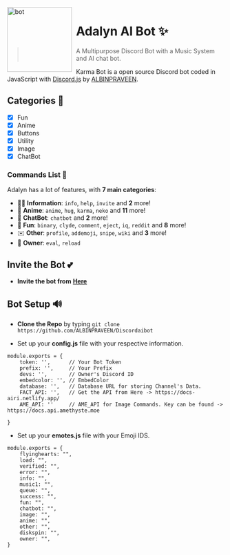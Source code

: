<img width="150" height="150" align="left" style="float: left; margin: 0 10px 0 0;" alt="bot" src="https://images.hdqwalls.com/wallpapers/neon-bot-ck.jpg?size=1024"> 

# Adalyn AI Bot ✨



>  A Multipurpose Discord Bot with a Music System and AI chat bot.

Karma Bot is a open source Discord bot coded in JavaScript with [Discord.js](https://discord.js.org) by [ALBINPRAVEEN](https://github.com/ALBINPRAVEEN).  

## Categories 📑
- [x] Fun
- [x] Anime
- [x] Buttons
- [x] Utility
- [X] Image
- [X] ChatBot

### Commands List 💫 

Adalyn has a lot of features, with **7 main categories**:

*   👩‍💼 **Information**: `info`, `help`, `invite` and **2** more! 
*   🚓 **Anime**: `anime`, `hug`, `karma`, `neko` and **11** more! 
*   🤖 **ChatBot**: `chatbot` and **2** more! 
*   👻 **Fun**: `binary`, `clyde`, `comment`, `eject`, `iq`, `reddit` and **8** more!
*   ✉️ **Other**: `profile`, `addemoji`, `snipe`, `wiki` and **3** more!
*   👑 **Owner**: `eval`, `reload`

## Invite the Bot 💕
* **Invite the bot from**  **[Here](https://discord.com/api/oauth2/authorize?client_id=882156367778021387&permissions=8&scope=bot)**


## Bot Setup  🔊
* **Clone the Repo** by typing ``git clone https://github.com/ALBINPRAVEEN/Discordaibot``

* Set up your **config.js** file with your respective information.
```
module.exports = {
    token: '',      // Your Bot Token
    prefix: '',     // Your Prefix
    devs: '',       // Owner's Discord ID
    embedcolor: '', // EmbedColor
    database: '',   // Database URL for storing Channel's Data.
    FACT_API: '',   // Get the API from Here -> https://docs-airi.netlify.app/
    AME_API: ''     // AME_API for Image Commands. Key can be found -> https://docs.api.amethyste.moe

}
```
* Set up your **emotes.js** file with your Emoji IDS.
```
module.exports = {
    flyinghearts: "",
    load: "",
    verified: "",
    error: "",
    info: "",
    music1: "",
    queue: "",
    success: "",
    fun: "",
    chatbot: "",
    image: "",
    anime: "",
    other: "",
    diskspin: "",
    owner: "",
}
```
